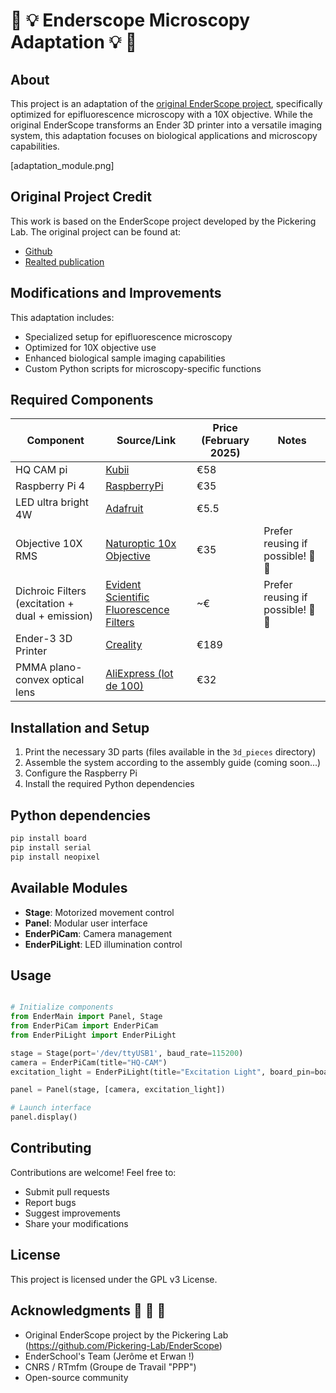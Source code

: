 # 🔬 💡 Enderscope Microscopy Adaptation 💡 🔬

## About
This project is an adaptation of the [original EnderScope project](https://github.com/Pickering-Lab/EnderScope), specifically optimized for epifluorescence microscopy with a 10X objective. While the original EnderScope transforms an Ender 3D printer into a versatile imaging system, this adaptation focuses on biological applications and microscopy capabilities.

[adaptation_module.png]

## Original Project Credit
This work is based on the EnderScope project developed by the Pickering Lab. The original project can be found at: 
- [Github](https://github.com/Pickering-Lab/EnderScope)
- [Realted publication](https://doi.org/10.1098/rsta.2023.0214)

## Modifications and Improvements
This adaptation includes:
- Specialized setup for epifluorescence microscopy
- Optimized for 10X objective use
- Enhanced biological sample imaging capabilities
- Custom Python scripts for microscopy-specific functions

## Required Components

| Component                            | Source/Link                              | Price (February 2025) | Notes                   |
|--------------------------------------|-----------------------------------------|----------------------|-------------------------|
| HQ CAM pi                            | [Kubii](https://www.kubii.com/fr/cameras-capteurs/2950-camera-hq-officielle-5056561800127.html) | €58                 |                         |
| Raspberry Pi 4                       | [RaspberryPi](https://www.raspberrypi.com/products/raspberry-pi-4-model-b/) | €35                 |                         |
| LED ultra bright 4W                  | [Adafruit](https://www.adafruit.com/product/5408) | €5.5               |                         |
| Objective 10X RMS                    | [Naturoptic 10x Objective](https://www.naturoptic.com/detail-objectif-microscope-10x-160--146.php) | €35 | Prefer reusing if possible! 🔄 🌱|
| Dichroic Filters (excitation + dual + emission) | [Evident Scientific Fluorescence Filters](https://evidentscientific.com/en/microscope-resource/knowledge-hub/techniques/fluorescence/filters) | ~€    | Prefer reusing if possible! 🔄 🌱 |
| Ender-3 3D Printer                   | [Creality](https://www.creality.com/products/ender-3-3d-printer) | €189               |                         |
| PMMA plano-convex optical lens       | [AliExpress (lot de 100)](https://fr.aliexpress.com/i/32242266574.html?gatewayAdapt=glo2fra) | €32                 |                         |




## Installation and Setup
1. Print the necessary 3D parts (files available in the `3d_pieces` directory)
2. Assemble the system according to the assembly guide (coming soon...)
3. Configure the Raspberry Pi
4. Install the required Python dependencies


## Python dependencies
```bash
pip install board
pip install serial
pip install neopixel
```

## Available Modules
- **Stage**: Motorized movement control
- **Panel**: Modular user interface
- **EnderPiCam**: Camera management
- **EnderPiLight**: LED illumination control


## Usage
```python

# Initialize components
from EnderMain import Panel, Stage
from EnderPiCam import EnderPiCam
from EnderPiLight import EnderPiLight

stage = Stage(port='/dev/ttyUSB1', baud_rate=115200)
camera = EnderPiCam(title="HQ-CAM")
excitation_light = EnderPiLight(title="Excitation Light", board_pin=board.D18, total_pixels=1, start_pin=0, end_pin=1)

panel = Panel(stage, [camera, excitation_light])

# Launch interface
panel.display()
```

## Contributing
Contributions are welcome! Feel free to:
- Submit pull requests
- Report bugs
- Suggest improvements
- Share your modifications

## License
This project is licensed under the GPL v3 License.


## Acknowledgments 👋 👋 👋 
- Original EnderScope project by the Pickering Lab (https://github.com/Pickering-Lab/EnderScope)
- EnderSchool's Team (Jerôme et Erwan !)
- CNRS / RTmfm (Groupe de Travail "PPP")
- Open-source community